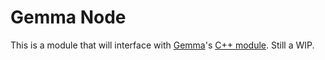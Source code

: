 # Gemma Node

This is a module that will interface with [Gemma](https://blog.google/technology/developers/gemma-open-models/)'s [C++ module](https://github.com/google/gemma.cpp). Still a WIP.
